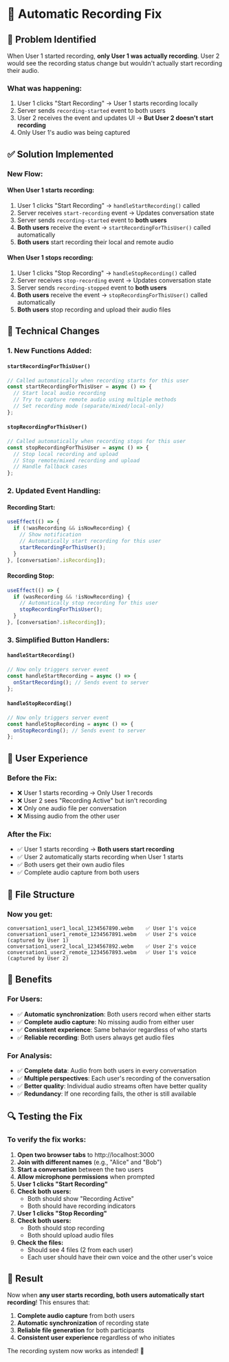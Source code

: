 # 🎤 Automatic Recording Fix

## 🐛 **Problem Identified**

When User 1 started recording, **only User 1 was actually recording**. User 2 would see the recording status change but wouldn't actually start recording their audio.

### **What was happening:**
1. User 1 clicks "Start Recording" → User 1 starts recording locally
2. Server sends `recording-started` event to both users
3. User 2 receives the event and updates UI → **But User 2 doesn't start recording**
4. Only User 1's audio was being captured

## ✅ **Solution Implemented**

### **New Flow:**

#### **When User 1 starts recording:**
1. User 1 clicks "Start Recording" → `handleStartRecording()` called
2. Server receives `start-recording` event → Updates conversation state
3. Server sends `recording-started` event to **both users**
4. **Both users** receive the event → `startRecordingForThisUser()` called automatically
5. **Both users** start recording their local and remote audio

#### **When User 1 stops recording:**
1. User 1 clicks "Stop Recording" → `handleStopRecording()` called
2. Server receives `stop-recording` event → Updates conversation state
3. Server sends `recording-stopped` event to **both users**
4. **Both users** receive the event → `stopRecordingForThisUser()` called automatically
5. **Both users** stop recording and upload their audio files

## 🔧 **Technical Changes**

### **1. New Functions Added:**

#### **`startRecordingForThisUser()`**
```javascript
// Called automatically when recording starts for this user
const startRecordingForThisUser = async () => {
  // Start local audio recording
  // Try to capture remote audio using multiple methods
  // Set recording mode (separate/mixed/local-only)
};
```

#### **`stopRecordingForThisUser()`**
```javascript
// Called automatically when recording stops for this user
const stopRecordingForThisUser = async () => {
  // Stop local recording and upload
  // Stop remote/mixed recording and upload
  // Handle fallback cases
};
```

### **2. Updated Event Handling:**

#### **Recording Start:**
```javascript
useEffect(() => {
  if (!wasRecording && isNowRecording) {
    // Show notification
    // Automatically start recording for this user
    startRecordingForThisUser();
  }
}, [conversation?.isRecording]);
```

#### **Recording Stop:**
```javascript
useEffect(() => {
  if (wasRecording && !isNowRecording) {
    // Automatically stop recording for this user
    stopRecordingForThisUser();
  }
}, [conversation?.isRecording]);
```

### **3. Simplified Button Handlers:**

#### **`handleStartRecording()`**
```javascript
// Now only triggers server event
const handleStartRecording = async () => {
  onStartRecording(); // Sends event to server
};
```

#### **`handleStopRecording()`**
```javascript
// Now only triggers server event
const handleStopRecording = async () => {
  onStopRecording(); // Sends event to server
};
```

## 🎯 **User Experience**

### **Before the Fix:**
- ❌ User 1 starts recording → Only User 1 records
- ❌ User 2 sees "Recording Active" but isn't recording
- ❌ Only one audio file per conversation
- ❌ Missing audio from the other user

### **After the Fix:**
- ✅ User 1 starts recording → **Both users start recording**
- ✅ User 2 automatically starts recording when User 1 starts
- ✅ Both users get their own audio files
- ✅ Complete audio capture from both users

## 📁 **File Structure**

### **Now you get:**
```
conversation1_user1_local_1234567890.webm    ✅ User 1's voice
conversation1_user1_remote_1234567891.webm   ✅ User 2's voice (captured by User 1)
conversation1_user2_local_1234567892.webm    ✅ User 2's voice
conversation1_user2_remote_1234567893.webm   ✅ User 1's voice (captured by User 2)
```

## 🎉 **Benefits**

### **For Users:**
- ✅ **Automatic synchronization**: Both users record when either starts
- ✅ **Complete audio capture**: No missing audio from either user
- ✅ **Consistent experience**: Same behavior regardless of who starts
- ✅ **Reliable recording**: Both users always get audio files

### **For Analysis:**
- ✅ **Complete data**: Audio from both users in every conversation
- ✅ **Multiple perspectives**: Each user's recording of the conversation
- ✅ **Better quality**: Individual audio streams often have better quality
- ✅ **Redundancy**: If one recording fails, the other is still available

## 🔍 **Testing the Fix**

### **To verify the fix works:**

1. **Open two browser tabs** to http://localhost:3000
2. **Join with different names** (e.g., "Alice" and "Bob")
3. **Start a conversation** between the two users
4. **Allow microphone permissions** when prompted
5. **User 1 clicks "Start Recording"**
6. **Check both users:**
   - Both should show "Recording Active"
   - Both should have recording indicators
7. **User 1 clicks "Stop Recording"**
8. **Check both users:**
   - Both should stop recording
   - Both should upload audio files
9. **Check the files:**
   - Should see 4 files (2 from each user)
   - Each user should have their own voice and the other user's voice

## 🎯 **Result**

Now when **any user starts recording, both users automatically start recording**! This ensures that:

1. **Complete audio capture** from both users
2. **Automatic synchronization** of recording state
3. **Reliable file generation** for both participants
4. **Consistent user experience** regardless of who initiates

The recording system now works as intended! 🎤
